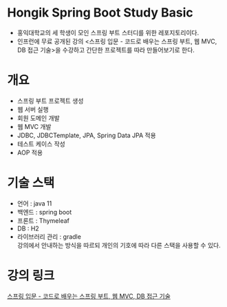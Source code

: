 # Hongik Spring Boot Study Basic
- 홍익대학교의 세 학생이 모인 스프링 부트 스터디를 위한 레포지토리이다. 
- 인프런에 무료 공개된 강의 <스프링 입문 - 코드로 배우는 스프링 부트, 웹 MVC, DB 접근 기술>을 수강하고 간단한 프로젝트를 따라 만들어보기로 한다.

# 개요
- 스프링 부트 프로젝트 생성 
- 웹 서버 실행
- 회원 도메인 개발
- 웹 MVC 개발
- JDBC, JDBCTemplate, JPA, Spring Data JPA 적용
- 테스트 케이스 작성
- AOP 적용

# 기술 스택
- 언어 : java 11
- 백엔드 : spring boot
- 프론트 : Thymeleaf
- DB : H2
- 라이브러리 관리 : gradle  
강의에서 안내하는 방식을 따르되 개인의 기호에 따라 다른 스택을 사용할 수 있다.

# 강의 링크
[스프링 입문 - 코드로 배우는 스프링 부트, 웹 MVC, DB 접근 기술](https://www.inflearn.com/course/%EC%8A%A4%ED%94%84%EB%A7%81-%EC%9E%85%EB%AC%B8-%EC%8A%A4%ED%94%84%EB%A7%81%EB%B6%80%ED%8A%B8)
